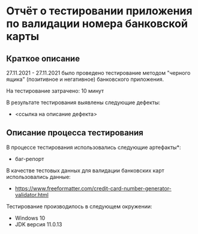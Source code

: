 # Отчёт о тестировании приложения по валидации номера банковской карты

## Краткое описание

27.11.2021 - 27.11.2021 было проведено тестирование методом "черного ящика" (позитивное и негативное) банковского приложения.

На тестирование затрачено: 10 минут

В результате тестирования выявлены следующие дефекты:
* <ссылка на описание дефекта>

## Описание процесса тестирования

В процессе тестирования использовались следующие артефакты*:
* баг-репорт

В качестве тестовых данных для валидации банковских карт использовались данные:
* https://www.freeformatter.com/credit-card-number-generator-validator.html

Тестирование производилось в следующем окружении:
* Windows 10
* JDK версия 11.0.13